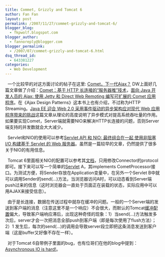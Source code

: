 ```yaml
---
title: Commet, Grizzly and Tomcat 6
author: Fan Fan
layout: post
permalink: /2007/11/27/commet-grizzly-and-tomcat-6/
blogger_blog:
  - fkpwolf.blogspot.com
blogger_author:
  - fannoreply@blogger.com
blogger_permalink:
  - /2007/07/commet-grizzly-and-tomcat-6.html
dsq_thread_id:
  - 643381227
categories:
  - Web Development
---
```

<span style="font-size: 100%">&nbsp; 一个比较早的对这方面讨论的帖子在这里: <a href="http://macrochen.javaeye.com/blog/28020">Comet，下一代Ajax？</a> DW上面好几篇文章做了介绍：<a href="http://www.ibm.com/developerworks/cn/web/wa-lo-comet/index.html">Comet：基于 HTTP 长连接的“服务器推”技术</a>，<a href="http://www.ibm.com/developerworks/cn/java/j-jettydwr/">面向 Java 开发人员的 Ajax: 使用 Jetty 和 Direct Web Remoting 编写可扩展的 Comet 应用程序</a>。在《Ajax Design Patterns》这本书上也有介绍，不过称为HTTP Streaming。<a href="http://www.ibm.com/developerworks/cn/web/wa-aj-web2jee/index.html">Java EE 迎合 Web 2.0 采用事件驱动的异步架构应对现代 Web 应用程序带来的挑战</a>这篇文章从理论的高度说明了异步模式对提高系统吞吐量的作用。<br />如果要实现Comet，Server端就需要NIO来解决HTTP长连接的问题，否则Server端支持的并发数就会大大减少。</span>

<span style="font-size: 100%">&nbsp; Servlet和NIO的使用可以参考<a href="http://www.ibm.com/developerworks/cn/java/j-nioserver/index.html">Servlet API 和 NIO: 最终组合在一起 使用非阻塞 I/O 构建基于 Servlet 的 Web 服务器</a>。虽然是一篇较早的文章，仍然提供了很多关于NIO的有用信息。</span>

<span style="font-size: 100%">&nbsp; Tomcat 6里面相关NIO的配置可以参考其<a href="http://tomcat.apache.org/tomcat-6.0-doc/config/http.html">文档</a>，只用修改Connector的protocol即可。接下来可以写一个简单的<a href="http://tomcat.apache.org/tomcat-6.0-doc/aio.html">Servlet</a> A，其implements CometProcessor接口。为测试方便，将Sender存放在Application变量中，在另外一个Servlet B中就可以调用Sender的send(&#8230;)方法，当浏览器访问A时，可以动态看到Server端push过来的信息（这时浏览器会一直处于页面正在装载的状态，实际应用中可以用AJAX来接受信息）。</span>

<span style="font-size: 100%">&nbsp; 由于是长连接，数据在传送过程中就存在缓冲的问题。一般的一个Server端的发送到客户端的消息（注意这里不是一个响应）不会很大，而默认的Tomcat<a href="http://tomcat.apache.org/tomcat-6.0-doc/aio.html">缓冲配置</a>偏大，导致客户端响应滞后，出现这种奇怪的现象：1）当send(&#8230;)方法触发多次后，server才会一次把消息全部push到客户端（即是每次使用了flush方法）；2）1 发生后，每次的send(&#8230;)的调用会导致server段立即把这条消息发送到客户端（这是buffer又好像不存在一样）。</span>

<span style="font-size: 100%">&nbsp; 对于Tomcat 6自带例子里面的bug，也有位哥们在他的blog中提到：<a href="http://blogs.webtide.com:80/gregw/2007/11/22/1195699800000.html">Asynchronous IO is hard!</a>。</p> 

<p>
  &nbsp;
</p>

<p>
  </span>
</p>
